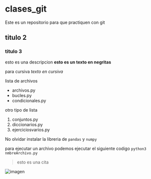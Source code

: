 # clases_git
Este es un repositorio para que practiquen con git

## titulo 2

### titulo 3

esto es una descripcion **esto es un texto en negritas**

para cursiva *texto en cursiva*

lista de archivos
- archivos.py
- bucles.py
- condicionales.py

otro tipo de lista
1. conjuntos.py
2. diccionarios.py
3. ejerciciosvarios.py

No olvidar instalar la libreria de `pandas` y `numpy`

para ejecutar un archivo podemos ejecutar el siguiente codigo
```python3 nmbreArchivo.py```

> esto es una cita

![imagen](github.png)


